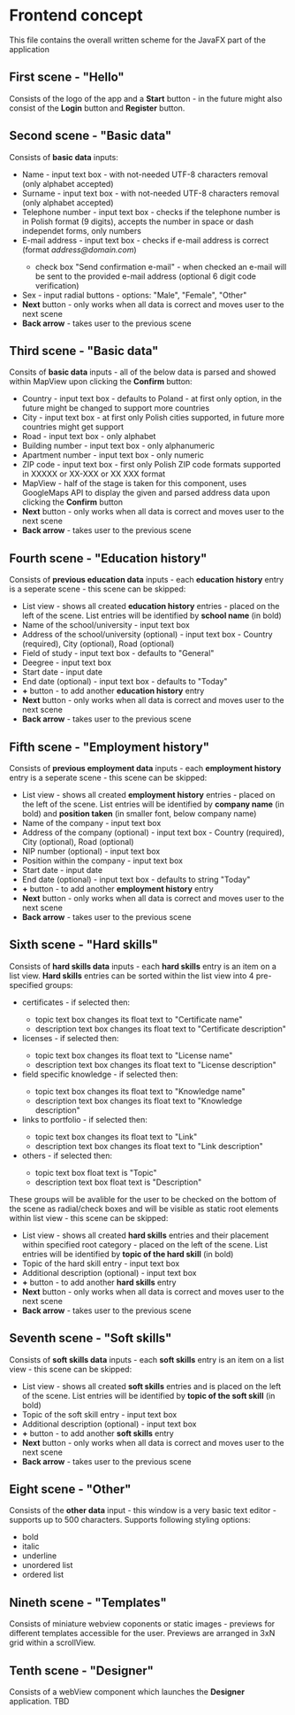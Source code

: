 # Frontend concept
This file contains the overall written scheme for the JavaFX part of the application

## First scene - "Hello"
Consists of the logo of the app and a <b>Start</b> button - in the future might also consist of the <b>Login</b> button and <b>Register</b> button.

## Second scene - "Basic data"
Consists of <b>basic data</b> inputs:
<ul>
	<li>Name - input text box - with not-needed UTF-8 characters removal (only alphabet accepted)</li>
	<li>Surname - input text box - with not-needed UTF-8 characters removal (only alphabet accepted)</li>
	<li>Telephone number - input text box - checks if the telephone number is in Polish format (9 digits), accepts the number in space or dash independet forms, only numbers</li>
	<li>E-mail address - input text box - checks if e-mail address is correct (format <i>address@domain.com</i>)</li>
	<ul>
		<li>check box "Send confirmation e-mail" - when checked an e-mail will be sent to the provided e-mail address (optional 6 digit code verification)</li>
	</ul>
	<li>Sex - input radial buttons - options: "Male", "Female", "Other"</li>
	<li><b>Next</b> button - only works when all data is correct and moves user to the next scene</li>
	<li><b>Back arrow</b> - takes user to the previous scene</li>
</ul>

## Third scene - "Basic data"
Consits of <b>basic data</b> inputs - all of the below data is parsed and showed within MapView upon clicking the <b>Confirm</b> button:
<ul>
	<li>Country  - input text box - defaults to Poland - at first only option, in the future might be changed to support more countries</li>
	<li>City - input text box - at first only Polish cities supported, in future more countries might get support</li>
	<li>Road - input text box - only alphabet</li>
	<li>Building number - input text box - only alphanumeric</li>
	<li>Apartment number - input text box - only numeric</li>
	<li>ZIP code - input text box - first only Polish ZIP code formats supported in XXXXX or XX-XXX or XX XXX format</li>
	<li>MapView - half of the stage is taken for this component, uses GoogleMaps API to display the given and parsed address data upon clicking the <b>Confirm</b> button </li>
	<li><b>Next</b> button - only works when all data is correct and moves user to the next scene</li>
	<li><b>Back arrow</b> - takes user to the previous scene</li>
</ul>

## Fourth scene - "Education history"
Consists of <b>previous education data</b> inputs - each <b>education history</b> entry is a seperate scene - this scene can be skipped:
<ul>
	<li>List view - shows all created <b>education history</b> entries - placed on the left of the scene. List entries will be identified by <b>school name</b> (in bold)</li>
	<li>Name of the school/university - input text box</li>
	<li>Address of the school/university (optional) - input text box - Country (required), City (optional), Road (optional)</li>
	<li>Field of study - input text box - defaults to "General"</li>
	<li>Deegree - input text box </li>
	<li>Start date - input date </li>
	<li>End date (optional) - input text box - defaults to "Today"</li>
	<li><b>+</b> button - to add another <b>education history</b> entry</li>
	<li><b>Next</b> button - only works when all data is correct and moves user to the next scene</li>
	<li><b>Back arrow</b> - takes user to the previous scene</li>
</ul>

## Fifth scene - "Employment history"
Consists of <b>previous employment data</b> inputs - each <b>employment history</b> entry is a seperate scene - this scene can be skipped:
<ul>
	<li>List view - shows all created <b>employment history</b> entries - placed on the left of the scene. List entries will be identified by <b>company name</b> (in bold) and <b>position taken</b> (in smaller font, below company name)</li>
	<li>Name of the company - input text box</li>
	<li>Address of the company (optional) - input text box - Country (required), City (optional), Road (optional)</li>
	<li>NIP number (optional) - input text box</li>
	<li>Position within the company - input text box</li>
	<li>Start date - input date </li>
	<li>End date (optional) - input text box - defaults to string "Today"</li>
	<li><b>+</b> button - to add another <b>employment history</b> entry</li>
	<li><b>Next</b> button - only works when all data is correct and moves user to the next scene</li>
	<li><b>Back arrow</b> - takes user to the previous scene</li>
</ul>

## Sixth scene - "Hard skills"
Consists of <b>hard skills data</b> inputs - each <b>hard skills</b> entry is an item on a list view. <b>Hard skills</b> entries can be sorted within the list view into 4 pre-specified groups:
<ul>
	<li>certificates - if selected then:</li>
	<ul>
		<li>topic text box changes its float text to "Certificate name"</li>
		<li>description text box changes its float text to "Certificate description"</li>
	</ul>
	<li>licenses - if selected then:</li>
	<ul>
		<li>topic text box changes its float text to "License name"</li>
		<li>description text box changes its float text to "License description"</li>
	</ul>
	<li>field specific knowledge - if selected then:</li>
	<ul>
		<li>topic text box changes its float text to "Knowledge name"</li>
		<li>description text box changes its float text to "Knowledge description"</li>
	</ul>
	<li>links to portfolio - if selected then:</li>
	<ul>
		<li>topic text box changes its float text to "Link"</li>
		<li>description text box changes its float text to "Link description"</li>
	</ul>
	<li>others - if selected then:</li>
	<ul>
		<li>topic text box float text is "Topic"</li>
		<li>description text box float text is "Description"</li>
	</ul>
</ul>
These groups will be avalible for the user to be checked on the bottom of the scene as radial/check boxes and will be visible as static root elements within list view - this scene can be skipped:
<ul>
	<li>List view - shows all created <b>hard skills</b> entries and their placement within specified root category - placed on the left of the scene. List entries will be identified by <b>topic of the hard skill</b> (in bold)</li>
	<li>Topic of the hard skill entry - input text box</li>
	<li>Additional description (optional) - input text box</li>
	<li><b>+</b> button - to add another <b>hard skills</b> entry</li>
	<li><b>Next</b> button - only works when all data is correct and moves user to the next scene</li>
	<li><b>Back arrow</b> - takes user to the previous scene</li>
</ul>

## Seventh scene - "Soft skills"
Consists of <b>soft skills data</b> inputs - each <b>soft skills</b> entry is an item on a list view - this scene can be skipped:
<ul>
	<li>List view - shows all created <b>soft skills</b> entries and is placed on the left of the scene. List entries will be identified by <b>topic of the soft skill</b> (in bold)</li>
	<li>Topic of the soft skill entry - input text box</li>
	<li>Additional description (optional) - input text box</li>
	<li><b>+</b> button - to add another <b>soft skills</b> entry</li>
	<li><b>Next</b> button - only works when all data is correct and moves user to the next scene</li>
	<li><b>Back arrow</b> - takes user to the previous scene</li>
</ul>

## Eight scene - "Other"
Consists of the <b>other data</b> input - this window is a very basic text editor - supports up to 500 characters. Supports following styling options:
<ul>
	<li>bold</li>
	<li>italic</li>
	<li>underline</li>
	<li>unordered list</li>
	<li>ordered list</li>
</ul>

## Nineth scene - "Templates"
Consists of miniature webview coponents or static images - previews for different templates accessible for the user. Previews are arranged in 3xN grid within a scrollView.

## Tenth scene - "Designer"
Consists of a webView component which launches the <b>Designer</b> application. TBD





























